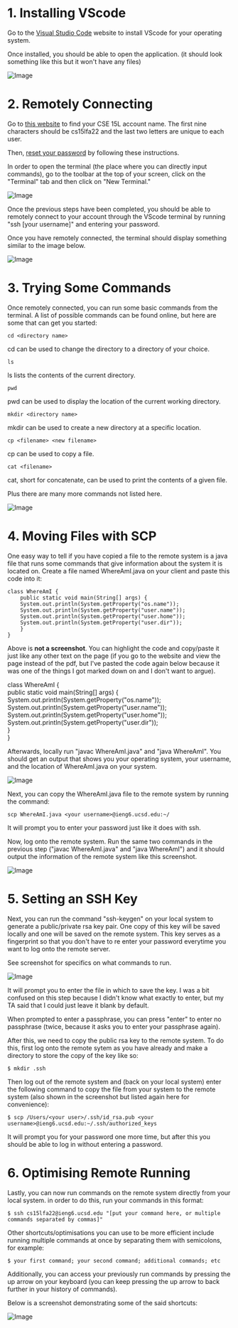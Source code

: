 # 1. Installing VScode

Go to the [Visual Studio Code](https://code.visualstudio.com/) website to install VScode for your operating system.

Once installed, you should be able to open the application. (it should look something like this but it won't have any files)

![Image](./week1/installingvscode.png)

# 2. Remotely Connecting
Go to [this website](https://sdacs.ucsd.edu/~icc/index.php) to find your CSE 15L account name. The first nine characters should be cs15lfa22 and the last two letters are unique to each user.

Then, [reset your password](https://docs.google.com/document/d/1hs7CyQeh-MdUfM9uv99i8tqfneos6Y8bDU0uhn1wqho/edit) by following these instructions.



In order to open the terminal (the place where you can directly input commands), go to the toolbar at the top of your screen, click on the "Terminal" tab and then click on "New Terminal."

![Image](./week1/openterminal.png)

Once the previous steps have been completed, you should be able to remotely connect to your account through the VScode terminal by running "ssh [your username]" and entering your password.

Once you have remotely connected, the terminal should display something similar to the image below.

![Image](./week1/remotelyconnecting.png)

# 3. Trying Some Commands
Once remotely connected, you can run some basic commands from the terminal. A list of possible commands can be found online, but here are some that can get you started:

    cd <directory name>

cd can be used to change the directory to a directory of your choice.

    ls

ls lists the contents of the current directory.

    pwd

pwd can be used to display the location of the current working directory.

    mkdir <directory name>

mkdir can be used to create a new directory at a specific location.

    cp <filename> <new filename>

cp can be used to copy a file.

    cat <filename>

cat, short for concatenate, can be used to print the contents of a given file.

Plus there are many more commands not listed here.

![Image](./week1/tryingsomecommands.png)

# 4. Moving Files with SCP
One easy way to tell if you have copied a file to the remote system is a java file that runs some commands that give information about the system it is located on. Create a file named WhereAmI.java on your client and paste this code into it:

    class WhereAmI {
        public static void main(String[] args) {
        System.out.println(System.getProperty("os.name"));
        System.out.println(System.getProperty("user.name"));
        System.out.println(System.getProperty("user.home"));
        System.out.println(System.getProperty("user.dir"));
        }
    }

Above is **not a screenshot**. You can highlight the code and copy/paste it just like any other text on the page (if you go to the website and view the page instead of the pdf, but I've pasted the code again below because it was one of the things I got marked down on and I don't want to argue).

class WhereAmI {  
public static void main(String[] args) {  
System.out.println(System.getProperty("os.name"));  
System.out.println(System.getProperty("user.name"));  
System.out.println(System.getProperty("user.home"));  
System.out.println(System.getProperty("user.dir"));  
}  
}

Afterwards, locally run "javac WhereAmI.java" and "java WhereAmI". You should get an output that shows you your operating system, your username, and the location of WhereAmI.java on your system.

![Image](./week1/movingfileswithscp.png)

Next, you can copy the WhereAmI.java file to the remote system by running the command:

    scp WhereAmI.java <your username>@ieng6.ucsd.edu:~/

It will prompt you to enter your password just like it does with ssh.

Now, log onto the remote system. Run the same two commands in the previous step ("javac WhereAmI.java" and "java WhereAmI") and it should output the information of the remote system like this screenshot.

![Image](./week1/movingfileswithscp2.png)

# 5. Setting an SSH Key
Next, you can run the command "ssh-keygen" on your local system to generate a public/private rsa key pair. One copy of this key will be saved locally and one will be saved on the remote system. This key serves as a fingerprint so that you don't have to re enter your password everytime you want to log onto the remote server.

See screenshot for specifics on what commands to run.

![Image](./week1/settingansshkey.png)

It will prompt you to enter the file in which to save the key. I was a bit confused on this step because I didn't know what exactly to enter, but my TA said that I could just leave it blank by default.

When prompted to enter a passphrase, you can press "enter" to enter no passphrase (twice, because it asks you to enter your passphrase again).

After this, we need to copy the public rsa key to the remote system. To do this, first log onto the remote sytem as you have already and make a directory to store the copy of the key like so:

    $ mkdir .ssh

Then log out of the remote system and (back on your local system) enter the following command to copy the file from your system to the remote system (also shown in the screenshot but listed again here for convenience):

    $ scp /Users/<your user>/.ssh/id_rsa.pub <your username>@ieng6.ucsd.edu:~/.ssh/authorized_keys

It will prompt you for your password one more time, but after this you should be able to log in without entering a password.

# 6. Optimising Remote Running
Lastly, you can now run commands on the remote system directly from your local system. in order to do this, run your commands in this format:

    $ ssh cs15lfa22@ieng6.ucsd.edu "[put your command here, or multiple commands separated by commas]"

Other shortcuts/optimisations you can use to be more efficient include running multiple commands at once by separating them with semicolons, for example:

    $ your first command; your second command; additional commands; etc

Additionally, you can access your previously run commands by pressing the up arrow on your keyboard (you can keep pressing the up arrow to back further in your history of commands).

Below is a screenshot demonstrating some of the said shortcuts:

![Image](./week1/optimisingremoterunning.png)